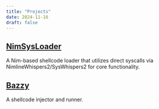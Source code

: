 ```yaml
---
title: "Projects"
date: 2024-11-16
draft: false
---
```

## [NimSysLoader](https://github.com/jeffaf/NimSysLoader)
A Nim-based shellcode loader that utilizes direct syscalls via NimlineWhispers2/SysWhispers2 for core functionality.

## [Bazzy](https://github.com/jeffaf/bazzy)
A shellcode injector and runner. 